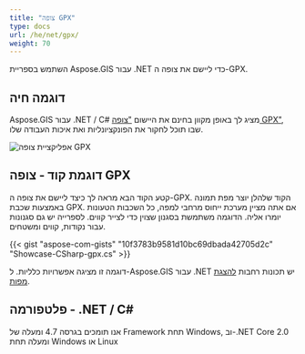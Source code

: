 ```yaml
---
title: "צופה GPX"
type: docs
url: /he/net/gpx/
weight: 70
---
```


השתמש בספריית Aspose.GIS עבור .NET כדי ליישם את צופה ה-GPX.

## **דוגמה חיה**

Aspose.GIS עבור .NET / C# מציג לך באופן מקוון בחינם את היישום ["צופה GPX"](https://products.aspose.app/gis/viewer/gpx), שבו תוכל לחקור את הפונקציונליות ואת איכות העבודה שלו.

![אפליקציית צופה GPX](viewer.png)

## **דוגמת קוד - צופה GPX**

קטע הקוד הבא מראה לך כיצד ליישם את צופה ה-GPX. הקוד שלהלן יוצר מפת תמונה באמצעות שכבת GPX. אם אתה מציין מערכת ייחוס מרחבי למפה, כל השכבות הטעונות יומרו אליה.
הדוגמה משתמשת בסגנון שצוין כדי לצייר קווים. לספרייה יש גם סגנונות עבור נקודות, קווים ומשטחים.

{{< gist "aspose-com-gists" "10f3783b9581d10bc69dbada42705d2c" "Showcase-CSharp-gpx.cs" >}}

דוגמה זו מציגה אפשרויות כלליות. ל-Aspose.GIS עבור .NET יש תכונות רחבות [להצגת מפות](https://docs.aspose.com/gis/net/map-rendering/).

## **פלטפורמה - ‎.NET / C#‎**

אנו תומכים בגרסה 4.7 ומעלה של Framework תחת Windows, וב-.NET Core 2.0 ומעלה תחת Windows או Linux
